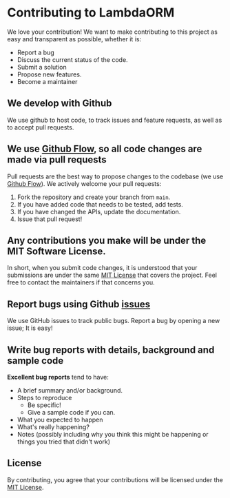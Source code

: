 # Contributing to LambdaORM

We love your contribution! We want to make contributing to this project as easy and transparent as possible, whether it is:

- Report a bug
- Discuss the current status of the code.
- Submit a solution
- Propose new features.
- Become a maintainer

## We develop with Github

We use github to host code, to track issues and feature requests, as well as to accept pull requests.

## We use [Github Flow](https://guides.github.com/introduction/flow/index.html), so all code changes are made via pull requests

Pull requests are the best way to propose changes to the codebase (we use [Github Flow](https://guides.github.com/introduction/flow/index.html)). We actively welcome your pull requests:

1. Fork the repository and create your branch from `main`.
2. If you have added code that needs to be tested, add tests.
3. If you have changed the APIs, update the documentation.
4. Issue that pull request!

## Any contributions you make will be under the MIT Software License.

In short, when you submit code changes, it is understood that your submissions are under the same [MIT License](http://choosealicense.com/licenses/mit/) that covers the project. Feel free to contact the maintainers if that concerns you.

## Report bugs using Github [issues](https://github.com/FlavioLionelRita/lambdaorm/issues)

We use GitHub issues to track public bugs. Report a bug by opening a new issue; It is easy!

## Write bug reports with details, background and sample code

**Excellent bug reports** tend to have:

- A brief summary and/or background.
- Steps to reproduce
    - Be specific!
    - Give a sample code if you can.
- What you expected to happen
- What's really happening?
- Notes (possibly including why you think this might be happening or things you tried that didn't work)

## License

By contributing, you agree that your contributions will be licensed under the [MIT License](https://github.com/FlavioLionelRita/lambdaorm/blob/main/LICENSE).
